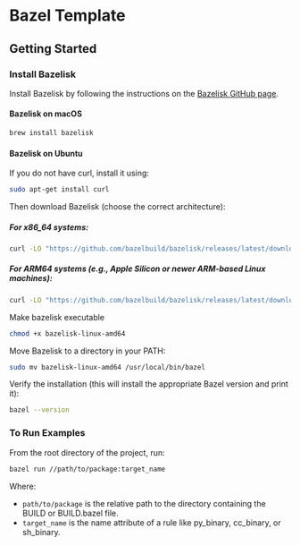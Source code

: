 # Bazel Template

## Getting Started

### Install Bazelisk
Install Bazelisk by following the instructions on the [Bazelisk GitHub page](https://github.com/bazelbuild/bazelisk).

#### Bazelisk on macOS
```bash
brew install bazelisk
```

#### Bazelisk on Ubuntu
If you do not have curl, install it using:
```bash
sudo apt-get install curl
```
Then download Bazelisk (choose the correct architecture):
##### For x86_64 systems:
```bash
curl -LO "https://github.com/bazelbuild/bazelisk/releases/latest/download/bazelisk-linux-amd64"
```
##### For ARM64 systems (e.g., Apple Silicon or newer ARM-based Linux machines):
```bash
curl -LO "https://github.com/bazelbuild/bazelisk/releases/latest/download/bazelisk-linux-arm64"
```

Make bazelisk executable
```bash
chmod +x bazelisk-linux-amd64
```
Move Bazelisk to a directory in your PATH:
```bash
sudo mv bazelisk-linux-amd64 /usr/local/bin/bazel
```
Verify the installation (this will install the appropriate Bazel version and print it):
```bash
bazel --version
```

### To Run Examples
From the root directory of the project, run:

```bash
bazel run //path/to/package:target_name
```

Where:
- `path/to/package` is the relative path to the directory containing the BUILD or BUILD.bazel file.
- `target_name` is the name attribute of a rule like py_binary, cc_binary, or sh_binary.